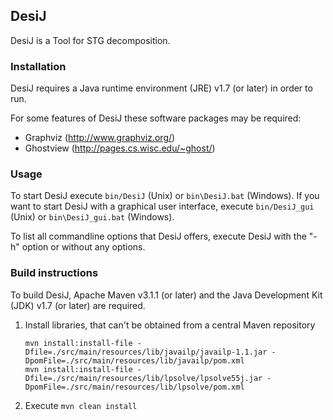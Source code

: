 DesiJ
-----

DesiJ is a Tool for STG decomposition.

### Installation ###

DesiJ requires a Java runtime environment (JRE) v1.7 (or later) in order to run. 

For some features of DesiJ these software packages may be required:
* Graphviz (http://www.graphviz.org/)
* Ghostview (http://pages.cs.wisc.edu/~ghost/)


### Usage ###

To start DesiJ execute `bin/DesiJ` (Unix) or `bin\DesiJ.bat` (Windows). 
If you want to start DesiJ with a graphical user interface, execute `bin/DesiJ_gui` (Unix) or `bin\DesiJ_gui.bat` (Windows).

To list all commandline options that DesiJ offers, execute DesiJ with the "-h" option or without any options.


### Build instructions ###

To build DesiJ, Apache Maven v3.1.1 (or later) and the Java Development Kit (JDK) v1.7 (or later) are required.

1. Install libraries, that can't be obtained from a central Maven repository

    ```
    mvn install:install-file -Dfile=./src/main/resources/lib/javailp/javailp-1.1.jar -DpomFile=./src/main/resources/lib/javailp/pom.xml
    mvn install:install-file -Dfile=./src/main/resources/lib/lpsolve/lpsolve55j.jar -DpomFile=./src/main/resources/lib/lpsolve/pom.xml
    ```

2. Execute `mvn clean install`
